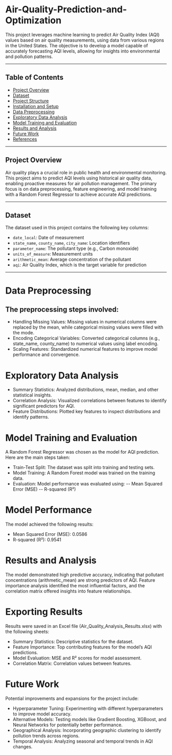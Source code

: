 # Air-Quality-Prediction-and-Optimization

This project leverages machine learning to predict Air Quality Index (AQI) values based on air quality measurements, using data from various regions in the United States. The objective is to develop a model capable of accurately forecasting AQI levels, allowing for insights into environmental and pollution patterns.

---

## Table of Contents

- [Project Overview](#project-overview)
- [Dataset](#dataset)
- [Project Structure](#project-structure)
- [Installation and Setup](#installation-and-setup)
- [Data Preprocessing](#data-preprocessing)
- [Exploratory Data Analysis](#exploratory-data-analysis)
- [Model Training and Evaluation](#model-training-and-evaluation)
- [Results and Analysis](#results-and-analysis)
- [Future Work](#future-work)
- [References](#references)

---

## Project Overview

Air quality plays a crucial role in public health and environmental monitoring. This project aims to predict AQI levels using historical air quality data, enabling proactive measures for air pollution management. The primary focus is on data preprocessing, feature engineering, and model training with a Random Forest Regressor to achieve accurate AQI predictions.

---

## Dataset

The dataset used in this project contains the following key columns:

- `date_local`: Date of measurement
- `state_name`, `county_name`, `city_name`: Location identifiers
- `parameter_name`: The pollutant type (e.g., Carbon monoxide)
- `units_of_measure`: Measurement units
- `arithmetic_mean`: Average concentration of the pollutant
- `aqi`: Air Quality Index, which is the target variable for prediction

---

# Data Preprocessing

## The preprocessing steps involved:
- Handling Missing Values: Missing values in numerical columns were replaced by the mean, while categorical missing values were filled with the mode.
- Encoding Categorical Variables: Converted categorical columns (e.g., state_name, county_name) to numerical values using label encoding.
- Scaling Features: Standardized numerical features to improve model performance and convergence.

# Exploratory Data Analysis
- Summary Statistics: Analyzed distributions, mean, median, and other statistical insights.
- Correlation Analysis: Visualized correlations between features to identify significant predictors for AQI.
- Feature Distributions: Plotted key features to inspect distributions and identify patterns.

# Model Training and Evaluation
A Random Forest Regressor was chosen as the model for AQI prediction. Here are the main steps taken:

- Train-Test Split: The dataset was split into training and testing sets.
- Model Training: A Random Forest model was trained on the training data.
- Evaluation: Model performance was evaluated using:
-- Mean Squared Error (MSE)
-- R-squared (R²)

# Model Performance
The model achieved the following results:

- Mean Squared Error (MSE): 0.0586
- R-squared (R²): 0.9541

# Results and Analysis
The model demonstrated high predictive accuracy, indicating that pollutant concentrations (arithmetic_mean) are strong predictors of AQI. Feature importance analysis identified the most influential factors, and the correlation matrix offered insights into feature relationships.

# Exporting Results
Results were saved in an Excel file (Air_Quality_Analysis_Results.xlsx) with the following sheets:

- Summary Statistics: Descriptive statistics for the dataset.
- Feature Importance: Top contributing features for the model’s AQI predictions.
- Model Evaluation: MSE and R² scores for model assessment.
- Correlation Matrix: Correlation values between features.

# Future Work
Potential improvements and expansions for the project include:
- Hyperparameter Tuning: Experimenting with different hyperparameters to improve model accuracy.
- Alternative Models: Testing models like Gradient Boosting, XGBoost, and Neural Networks for potentially better performance.
- Geographical Analysis: Incorporating geographic clustering to identify pollution trends across regions.
- Temporal Analysis: Analyzing seasonal and temporal trends in AQI changes.
